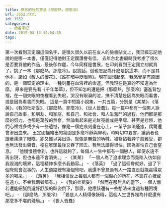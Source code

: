 ```yaml
---
title: 無言的強烈窒息《那麼熱，那麼冷》
url: 3552.html
id: 3552
categories:
  - 讀書筆記
date: 2019-03-13 14:54:30
tags:
---
```


第一次看到王定國這個名字，是很久很久以前在友人的臉書貼文上，我已經忘記他說的是哪一本書，僅僅記得他對王定國讚譽有佳。 去年台北書展時我考慮了很久是否要買他的作品，最後卻作罷，今年同樣是書展，在印刻看到王定國立刻就買了，挑了一本《那麼熱，那麼冷》。說實話，倒也忘記為什麼是挑這本，而不是其他本，諸如《敵人的櫻花》、《誰在暗中眨眼睛》。現在回想起來，我感覺是有原因的，是一個堅定的理由，一種刻畫在血液裡的命運，但我現在是真的不知道為什麼。 原來是要先看《千年繁華》，但不知怎的還是把《那麼熱，那麼冷》塞進背包裡，在一個失眠的夜裡看到失眠，哭沒有眼淚的泣，搞不清楚是因為失眠而看書，或是因為看書而失眠。 這是一篇中短篇小說集，一共五篇，分別是《某某》、《落英》、《我的杜斯妥》、《那麼熱，那麼冷》、《世人皆蠢》。每一篇中都有一個男人訴說自己故事，和朋友、和家庭、和自己、和社會、和人生奮鬥的過程，他們都是那麼的努力，也都是萬般的無奈，無論看起來是光鮮亮麗或是平庸、甚至是悲慘，他們心裡或多或少有一些遺憾，像是一個疤痕刻畫在心上，一輩子無法痊癒，偶爾還會滲出血來。 王定國描繪出的氛圍是多麼冷靜與犀利，時時切中要害，讓讀者也跟著濡濕了眼眶，卻又難以哭出淚，就像是無聲的吶喊，被緊掐著脖子般難受，卻也無法發出聲音，梗在喉頭最後又吞了回去。我無法讀得很快，因為害怕自己會窒息。 「他慢慢體會到，也許這就夠了，每個人一生中都有一個戀人，即便永遠不再出現，但也永遠不會消失。」 \- 《某某》 「一個人為了追求理念而竟陷入彷如自我毀滅的境界，這種精神多麼令我動容。」 \- 《落英》 「過了這個彎就好。過了下個彎就會沒事的。人生道路總有幾個彎吧，我還不曾見過有人一路直走就能贏得眾多的喝采。」 \- 《落英》 「我相信世上每個人都有一個傷心的所在，不論在心裡或在遠方。不幸我兩者都有。」 \- 《我的杜斯妥》 「然而在那無言的當下，一個人倘若還能細膩倒選好舒服的臥姿倒下，那麼，他應該還有一些想法來度過各種困境吧。」 \- 《那麼熱，那麼冷》 「要是人人精得像妖精，這個人生世界裡為什麼還有那麼多不堪的殘局。」 \- 《世人皆蠢》